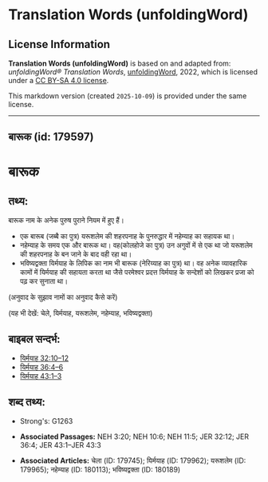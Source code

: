 # Translation Words (unfoldingWord)

## License Information

**Translation Words (unfoldingWord)** is based on and adapted from: _unfoldingWord® Translation Words_, [unfoldingWord](https://unfoldingword.org/utw), 2022, which is licensed under a [CC BY-SA 4.0 license](https://creativecommons.org/licenses/by-sa/4.0/legalcode.en).

This markdown version (created `2025-10-09`) is provided under the same license.



--------------------------------

## बारूक (id: 179597)

बारूक
=====

तथ्य:
-----

बारूक नाम के अनेक पुरुष पुराने नियम में हुए हैं।

* एक बारूब (जब्बै का पुत्र) यरूशलेम की शहरपनाह के पुनरुद्धार में नहेम्याह का सहायक था।
* नहेम्याह के समय एक और बारूक था। वह(कोलहोजे का पुत्र) उन अगुवों में से एक था जो यरूशलेम की शहरपनाह के बन जाने के बाद वही रहा था।
* भविष्यद्वक्ता यिर्मयाह के लिपिक का नाम भी बारूक (नेरिय्याह का पुत्र) था। वह अनेक व्यावहारिक कामों में यिर्मयाह की सहायता करता था जैसे परमेश्वर प्रदत्त यिर्मयाह के सन्देशों को लिखकर प्रजा को पढ़ कर सुनाता था।

(अनुवाद के सुझाव नामों का अनुवाद कैसे करें)

(यह भी देखें: चेले, यिर्मयाह, यरूशलेम, नहेम्याह, भविष्यद्वक्ता)

बाइबल सन्दर्भ:
--------------

* [यिर्मयाह 32:10–12](https://ref.ly/Jer32:10-Jer32:12)
* [यिर्मयाह 36:4–6](https://ref.ly/Jer36:4-Jer36:6)
* [यिर्मयाह 43:1–3](https://ref.ly/Jer43:1-Jer43:3)

शब्द तथ्य:
----------

* Strong's: G1263

* **Associated Passages:** NEH 3:20; NEH 10:6; NEH 11:5; JER 32:12; JER 36:4; JER 43:1–JER 43:3
* **Associated Articles:** चेला (ID: 179745); यिर्मयाह (ID: 179962); यरूशलेम (ID: 179965); नहेम्याह (ID: 180113); भविष्यद्वक्ता (ID: 180189)

